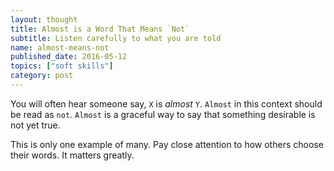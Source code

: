 ```yaml
---
layout: thought
title: Almost is a Word That Means `Not`
subtitle: Listen carefully to what you are told
name: almost-means-not
published_date: 2016-05-12
topics: ["soft skills"]
category: post
---
```


You will often hear someone say, `X` is _almost_ `Y`. `Almost` in this context
should be read as `not`. `Almost` is a graceful way to say that something
desirable is not yet true.

This is only one example of many. Pay close attention to how others choose
their words. It matters greatly.

